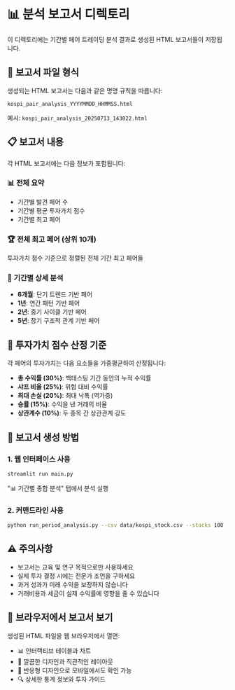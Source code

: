 # 📊 분석 보고서 디렉토리

이 디렉토리에는 기간별 페어 트레이딩 분석 결과로 생성된 HTML 보고서들이 저장됩니다.

## 📄 보고서 파일 형식

생성되는 HTML 보고서는 다음과 같은 명명 규칙을 따릅니다:
```
kospi_pair_analysis_YYYYMMDD_HHMMSS.html
```

예시: `kospi_pair_analysis_20250713_143022.html`

## 📋 보고서 내용

각 HTML 보고서에는 다음 정보가 포함됩니다:

### 📊 전체 요약
- 기간별 발견 페어 수
- 기간별 평균 투자가치 점수
- 기간별 최고 페어

### 🏆 전체 최고 페어 (상위 10개)
투자가치 점수 기준으로 정렬된 전체 기간 최고 페어들

### 📅 기간별 상세 분석
- **6개월**: 단기 트렌드 기반 페어
- **1년**: 연간 패턴 기반 페어  
- **2년**: 중기 사이클 기반 페어
- **5년**: 장기 구조적 관계 기반 페어

## 🎯 투자가치 점수 산정 기준

각 페어의 투자가치는 다음 요소들을 가중평균하여 산정됩니다:

- **총 수익률 (30%)**: 백테스팅 기간 동안의 누적 수익률
- **샤프 비율 (25%)**: 위험 대비 수익률
- **최대 손실 (20%)**: 최대 낙폭 (역가중)
- **승률 (15%)**: 수익을 낸 거래의 비율
- **상관계수 (10%)**: 두 종목 간 상관관계 강도

## 🚀 보고서 생성 방법

### 1. 웹 인터페이스 사용
```bash
streamlit run main.py
```
"📊 기간별 종합 분석" 탭에서 분석 실행

### 2. 커맨드라인 사용  
```bash
python run_period_analysis.py --csv data/kospi_stock.csv --stocks 100 --pairs 20
```

## ⚠️ 주의사항

- 보고서는 교육 및 연구 목적으로만 사용하세요
- 실제 투자 결정 시에는 전문가 조언을 구하세요
- 과거 성과가 미래 수익을 보장하지 않습니다
- 거래비용과 세금이 실제 수익률에 영향을 줄 수 있습니다

## 📱 브라우저에서 보고서 보기

생성된 HTML 파일을 웹 브라우저에서 열면:
- 📊 인터랙티브 테이블과 차트
- 🎨 깔끔한 디자인과 직관적인 레이아웃
- 📱 반응형 디자인으로 모바일에서도 확인 가능
- 🔍 상세한 통계 정보와 투자 가이드
